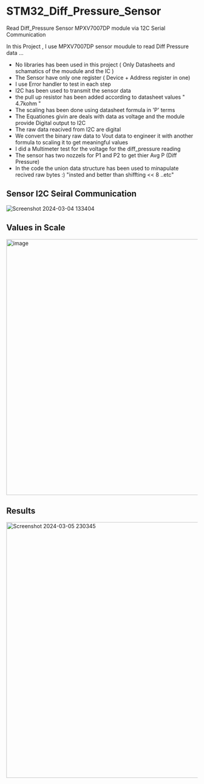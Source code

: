 # STM32_Diff_Pressure_Sensor
Read Diff_Pressure Sensor MPXV7007DP module via 12C Serial Communication 

In this Project , I use MPXV7007DP sensor moudule to read Diff Pressure data ...
- No libraries has been used in this project  ( Only Datasheets and schamatics of the moudule and the IC )
- The Sensor have only one register ( Device + Address register in one)
- I use Error handler to test in each step
- I2C has been used to transmit the sensor data
- the pull up resistor has been added according to datasheet values " 4.7kohm "
- The scaling has been done using datasheet formula in 'P' terms
- The Equationes givin are deals with data as voltage and the module provide Digital output to I2C
- The raw data reacived from I2C are digital
- We convert the binary raw data to Vout data to engineer it with another formula to scaling it to get meaningful values
- I did a Multimeter test for the voltage for the diff_pressure reading
- The sensor has two nozzels for P1 and P2 to get thier Avg P (Diff Pressure)
- In the code the union data structure has been used to minapulate recived raw bytes :) "insted and better than shiffting << 8 ..etc"

## Sensor I2C Seiral Communication 
  ![Screenshot 2024-03-04 133404](https://github.com/SumayyahAli/STM32_Diff_Pressure_Sensor/assets/66629518/b51cd8cd-d2b8-435b-829a-f7a1897330f2)

## Values in Scale
<img width="672" alt="image" src="https://github.com/SumayyahAli/STM32_Diff_Pressure_Sensor/assets/66629518/85574c8d-c6be-4444-a636-0048b32791ba">

  ## Results
<img width="672" alt="Screenshot 2024-03-05 230345" src="https://github.com/SumayyahAli/STM32_Diff_Pressure_Sensor/assets/66629518/47f51a4f-b0cb-43dd-a45c-ccb3912666e9">


